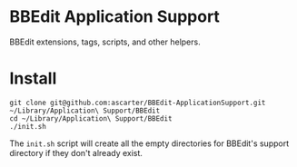 BBEdit Application Support
==========================

BBEdit extensions, tags, scripts, and other helpers.

# Install

	git clone git@github.com:ascarter/BBEdit-ApplicationSupport.git ~/Library/Application\ Support/BBEdit
	cd ~/Library/Application\ Support/BBEdit
	./init.sh

The `init.sh` script will create all the empty directories for BBEdit's support directory if they don't already exist.
